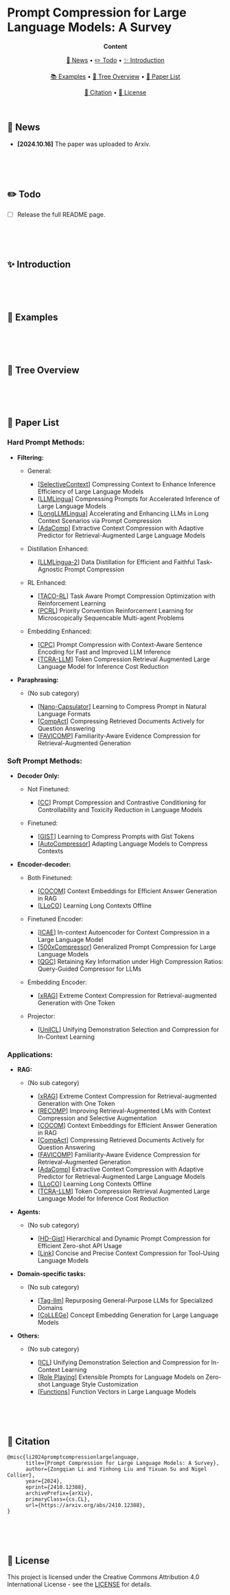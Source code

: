 # Prompt Compression for Large Language Models: A Survey

<p align="center">
  <b>Content</b>
</p>

<p align="center">
  <a href="#news">🚀 News</a> •
  <a href="#todo">✏️ Todo</a> •
  <a href="#introduction">✨ Introduction</a>
</p>

<p align="center">
  <a href="#examples">📚 Examples</a> •
  <a href="#tree overview">👀 Tree Overview</a> •
  <a href="#paper list">📖 Paper List</a>
</p>

<p align="center">
  <a href="#citation">📌 Citation</a> •
  <a href="#license">🔖 License</a>
</p>
<div id="news">&nbsp;</div>



## 🚀 News

- **[2024.10.16]** The paper was uploaded to Arxiv.

<div>&nbsp;</div>
<div>&nbsp;</div>
<div id="todo">&nbsp;</div>



## ✏️ Todo

- [ ] Release the full README page.

<div>&nbsp;</div>
<div>&nbsp;</div>
<div id="introduction">&nbsp;</div>



## ✨ Introduction

<div>&nbsp;</div>
<div>&nbsp;</div>
<div id="examples">&nbsp;</div>



## 🚀 Examples

<!--

<p align="left">
  <img src="./Figures/cover_figure.png" width="40%">
</p>

Illustrative examples of prompt compression methods. Hard prompt methods remove low-information tokens or paraphrase for conciseness. Soft prompt methods compress text into a smaller number of special tokens, $<c_n>$. The grids below visualize attention patterns, where the y-axis represents the sequence of tokens, and the x-axis shows the tokens they attend to. (Bottom left) Original prompt: Each token attends to all previous tokens. (Bottom middle) Hard prompt (filtering): Each token cannot attend to previous deleted tokens ($D_i$). (Bottom right) Soft prompt (whole): After the compression token ($C_i$) attends to all prior input tokens ($I_i$), subsequent output tokens ($O_i$) cannot attend to tokens before the compression token.

-->

<div>&nbsp;</div>
<div>&nbsp;</div>
<div id="tree overview">&nbsp;</div>

## 👀 Tree Overview

<!--

<p align="left">
  <img src="./Figures/tree_overview.png" width="40%">
</p>

Hierarchical overview of prompt compression methods and their downstream adaptions. For downstream adaptations, compression methods not belonging to specific categories can be classified into general QA.

-->

<div>&nbsp;</div>
<div>&nbsp;</div>
<div id="paper list">&nbsp;</div>



## 📖 Paper List

### Hard Prompt Methods:

- **Filtering:**

  - General: 

    - [[SelectiveContext](https://aclanthology.org/2023.emnlp-main.391/)] Compressing Context to Enhance Inference Efficiency of Large Language Models
    - [[LLMLingua](https://aclanthology.org/2023.emnlp-main.825/)] Compressing Prompts for Accelerated Inference of Large Language Models
    - [[LongLLMLingua](https://aclanthology.org/2024.acl-long.91/)] Accelerating and Enhancing LLMs in Long Context Scenarios via Prompt Compression
    - [[AdaComp](https://arxiv.org/abs/2409.01579)] Extractive Context Compression with Adaptive Predictor for Retrieval-Augmented Large Language Models

  - Distillation Enhanced:

    - [[LLMLingua-2](https://aclanthology.org/2024.findings-acl.57/)] Data Distillation for Efficient and Faithful Task-Agnostic Prompt Compression

  - RL Enhanced: 

    - [[TACO-RL](https://arxiv.org/abs/2409.13035)] Task Aware Prompt Compression Optimization with Reinforcement Learning
    - [[PCRL](https://openreview.net/forum?id=yewD_qbYifc)] Priority Convention Reinforcement Learning for Microscopically Sequencable Multi-agent Problems

  - Embedding Enhanced:

    - [[CPC](https://arxiv.org/abs/2409.01227)] Prompt Compression with Context-Aware Sentence Encoding for Fast and Improved LLM Inference
    - [[TCRA-LLM](https://aclanthology.org/2023.findings-emnlp.655/)] Token Compression Retrieval Augmented Large Language Model for Inference Cost Reduction

- **Paraphrasing:**

  - (No sub category)
  
    - [[Nano-Capsulator](https://aclanthology.org/2024.naacl-long.429/)] Learning to Compress Prompt in Natural Language Formats
    - [[CompAct](https://aclanthology.org/2024.emnlp-main.1194/)] Compressing Retrieved Documents Actively for Question Answering
    - [[FAVICOMP](https://arxiv.org/abs/2409.12468)] Familiarity-Aware Evidence Compression for Retrieval-Augmented Generation

### Soft Prompt Methods:

- **Decoder Only:**

  - Not Finetuned:

    - [[CC](https://aclanthology.org/2022.findings-emnlp.412/)] Prompt Compression and Contrastive Conditioning for Controllability and Toxicity Reduction in Language Models

  - Finetuned:

    - [[GIST](https://openreview.net/forum?id=2DtxPCL3T5)] Learning to Compress Prompts with Gist Tokens
    - [[AutoCompressor](https://aclanthology.org/2023.emnlp-main.232/)] Adapting Language Models to Compress Contexts

- **Encoder-decoder:**

  - Both Finetuned:

    - [[COCOM](https://arxiv.org/abs/2407.09252)] Context Embeddings for Efficient Answer Generation in RAG
    - [[LLoCO](https://aclanthology.org/2024.emnlp-main.975/)] Learning Long Contexts Offline

  - Finetuned Encoder:

    - [[ICAE](https://openreview.net/forum?id=uREj4ZuGJE)] In-context Autoencoder for Context Compression in a Large Language Model
    - [[500xCompressor](https://arxiv.org/abs/2408.03094)] Generalized Prompt Compression for Large Language Models
    - [[QGC](https://aclanthology.org/2024.acl-long.685/)] Retaining Key Information under High Compression Ratios: Query-Guided Compressor for LLMs

  - Embedding Encoder:

    - [[xRAG](https://openreview.net/forum?id=6pTlXqrO0p&referrer=%5Bthe%20profile%20of%20Furu%20Wei%5D(%2Fprofile%3Fid%3D~Furu_Wei1))] Extreme Context Compression for Retrieval-augmented Generation with One Token

  - Projector:

    - [[UniICL](https://arxiv.org/abs/2405.17062)] Unifying Demonstration Selection and Compression for In-Context Learning

### Applications:

- **RAG:**

  - (No sub category)

    - [[xRAG](https://openreview.net/forum?id=6pTlXqrO0p&referrer=%5Bthe%20profile%20of%20Furu%20Wei%5D(%2Fprofile%3Fid%3D~Furu_Wei1))] Extreme Context Compression for Retrieval-augmented Generation with One Token
    - [[RECOMP](https://openreview.net/forum?id=mlJLVigNHp)] Improving Retrieval-Augmented LMs with Context Compression and Selective Augmentation
    - [[COCOM](https://arxiv.org/abs/2407.09252)] Context Embeddings for Efficient Answer Generation in RAG
    - [[CompAct](https://aclanthology.org/2024.emnlp-main.1194/)] Compressing Retrieved Documents Actively for Question Answering
    - [[FAVICOMP](https://arxiv.org/abs/2409.12468)] Familiarity-Aware Evidence Compression for Retrieval-Augmented Generation
    - [[AdaComp](https://arxiv.org/abs/2409.01579)] Extractive Context Compression with Adaptive Predictor for Retrieval-Augmented Large Language Models
    - [[LLoCO](https://aclanthology.org/2024.emnlp-main.975/)] Learning Long Contexts Offline
    - [[TCRA-LLM](https://aclanthology.org/2023.findings-emnlp.655/)] Token Compression Retrieval Augmented Large Language Model for Inference Cost Reduction

- **Agents:**

  - (No sub category)

    - [[HD-Gist](https://aclanthology.org/2024.findings-eacl.143/)] Hierarchical and Dynamic Prompt Compression for Efficient Zero-shot API Usage
    - [[Link](https://arxiv.org/abs/2407.02043)] Concise and Precise Context Compression for Tool-Using Language Models

- **Domain-specific tasks:**

  - (No sub category)

    - [[Tag-llm](https://openreview.net/forum?id=LlqphyBdeT&referrer=%5Bthe%20profile%20of%20David%20Alvarez-Melis%5D(%2Fprofile%3Fid%3D~David_Alvarez-Melis1))] Repurposing General-Purpose LLMs for Specialized Domains
    - [[CoLLEGe](https://openreview.net/forum?id=Fkr1yVUb9G#discussion)] Concept Embedding Generation for Large Language Models

- **Others:**

  - (No sub category)

    - [[ICL](https://arxiv.org/abs/2405.17062)] Unifying Demonstration Selection and Compression for In-Context Learning
    - [[Role Playing](https://openreview.net/forum?id=lRxpVfDMzz&noteId=FCpjbTksSl)] Extensible Prompts for Language Models on Zero-shot Language Style Customization
    - [[Functions](https://openreview.net/forum?id=AwyxtyMwaG&noteId=KCsskXIh9z)] Function Vectors in Large Language Models

<div>&nbsp;</div>
<div>&nbsp;</div>
<div id="citation">&nbsp;</div>



## 📌 Citation

```
@misc{li2024promptcompressionlargelanguage,
      title={Prompt Compression for Large Language Models: A Survey}, 
      author={Zongqian Li and Yinhong Liu and Yixuan Su and Nigel Collier},
      year={2024},
      eprint={2410.12388},
      archivePrefix={arXiv},
      primaryClass={cs.CL},
      url={https://arxiv.org/abs/2410.12388}, 
}
```

<div>&nbsp;</div>
<div>&nbsp;</div>
<div id="license">&nbsp;</div>



## 🔖 License

This project is licensed under the Creative Commons Attribution 4.0 International License - see the [LICENSE](https://creativecommons.org/licenses/by/4.0/deed.en) for details.











